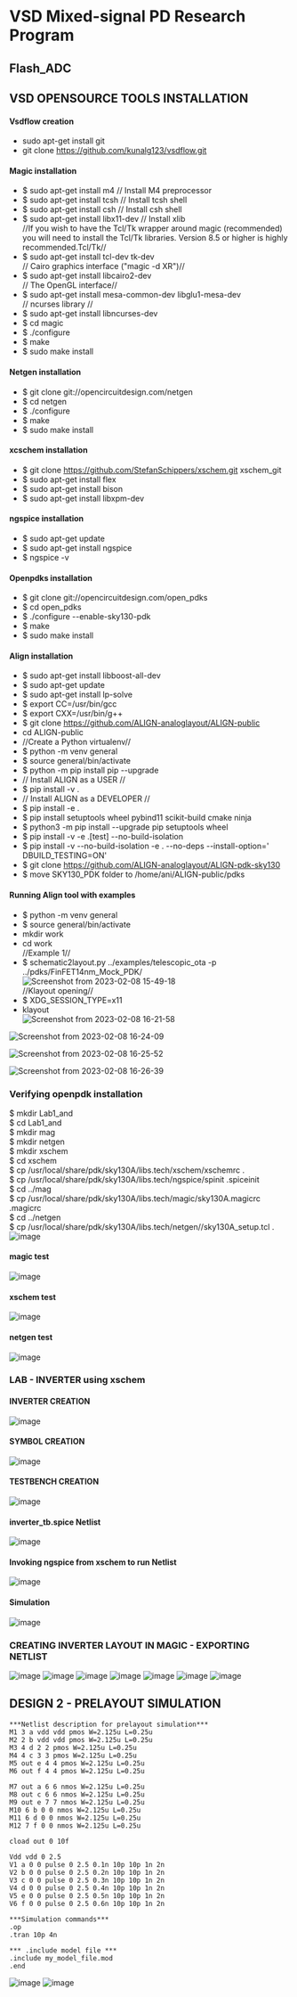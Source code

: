 #                  VSD Mixed-signal PD Research Program 
##                                Flash_ADC  
##                  VSD OPENSOURCE TOOLS INSTALLATION  
#### Vsdflow creation  
* sudo apt-get install git  
* git clone https://github.com/kunalg123/vsdflow.git  
#### Magic installation  
* $ sudo apt-get install m4 // Install M4 preprocessor  
* $ sudo apt-get install tcsh // Install tcsh shell  
* $ sudo apt-get install csh // Install csh shell  
* $ sudo apt-get install libx11-dev // Install xlib  
//If you wish to have the Tcl/Tk wrapper around magic (recommended) you will need to install the Tcl/Tk libraries. Version 8.5 or higher is highly recommended.Tcl/Tk//  
* $ sudo apt-get install tcl-dev tk-dev  
// Cairo graphics interface ("magic -d XR")//  
* $ sudo apt-get install libcairo2-dev  
// The OpenGL interface//  
* $ sudo apt-get install mesa-common-dev libglu1-mesa-dev  
// ncurses library //  
* $ sudo apt-get install libncurses-dev  
* $ cd magic  
* $ ./configure  
* $ make  
* $  sudo make install
#### Netgen installation  
* $ git clone git://opencircuitdesign.com/netgen  
* $ cd netgen  
* $ ./configure  
* $  make  
* $  sudo make install
#### xcschem installation  
* $ git clone https://github.com/StefanSchippers/xschem.git xschem_git  
* $ sudo apt-get install flex  
* $ sudo apt-get install bison  
* $ sudo apt-get install libxpm-dev  

#### ngspice installation  
* $ sudo apt-get update  
* $ sudo apt-get install ngspice  
* $ ngspice -v  

#### Openpdks installation  
* $ git clone git://opencircuitdesign.com/open_pdks  
* $ cd open_pdks  
* $	./configure --enable-sky130-pdk  
* $  make  
* $  sudo make install

#### Align installation
* $ sudo apt-get install libboost-all-dev
* $ sudo apt-get update  
* $ sudo apt-get install lp-solve  
* $ export CC=/usr/bin/gcc  
* $ export CXX=/usr/bin/g++  
* $ git clone https://github.com/ALIGN-analoglayout/ALIGN-public  
* cd ALIGN-public  
* //Create a Python virtualenv//  
* $ python -m venv general  
* $ source general/bin/activate  
* $ python -m pip install pip --upgrade  
* // Install ALIGN as a USER //  
* $ pip install -v .  
* // Install ALIGN as a DEVELOPER //  
* $ pip install -e .  
* $ pip install setuptools wheel pybind11 scikit-build cmake ninja  
* $ python3 -m pip install --upgrade pip setuptools wheel  
* $ pip install -v -e .[test] --no-build-isolation  
* $ pip install -v --no-build-isolation -e . --no-deps --install-option=' DBUILD_TESTING=ON'  
* $ git clone https://github.com/ALIGN-analoglayout/ALIGN-pdk-sky130  
* $ move SKY130_PDK folder to /home/ani/ALIGN-public/pdks 

#### Running Align tool with examples  
* $ python -m venv general  
* $ source general/bin/activate  
* mkdir work  
* cd work  
//Example 1//  
* $ schematic2layout.py ../examples/telescopic_ota -p ../pdks/FinFET14nm_Mock_PDK/
![Screenshot from 2023-02-08 15-49-18](https://user-images.githubusercontent.com/86735438/217503607-9e016f6d-b93c-403d-a58a-6c0fdca412d9.png)  
//Klayout opening//  
* $ XDG_SESSION_TYPE=x11  
* klayout  
![Screenshot from 2023-02-08 16-21-58](https://user-images.githubusercontent.com/86735438/217509630-9d701012-17e6-4076-886e-cfb4e2c5def8.png)

![Screenshot from 2023-02-08 16-24-09](https://user-images.githubusercontent.com/86735438/217510003-bbef36ae-3282-42b3-95e2-e801b049965a.png)

![Screenshot from 2023-02-08 16-25-52](https://user-images.githubusercontent.com/86735438/217510361-c27afb3e-ed98-4166-9869-97e15458fc08.png)

![Screenshot from 2023-02-08 16-26-39](https://user-images.githubusercontent.com/86735438/217510586-6eb96b5a-f8d6-45fb-a3cd-b073e41ba7ac.png)

### Verifying openpdk installation  
$ mkdir Lab1_and  
$ cd Lab1_and  
$ mkdir mag  
$ mkdir netgen  
$ mkdir xschem  
$ cd xschem  
$ cp /usr/local/share/pdk/sky130A/libs.tech/xschem/xschemrc .  
$ cp /usr/local/share/pdk/sky130A/libs.tech/ngspice/spinit .spiceinit  
$ cd ../mag  
$ cp /usr/local/share/pdk/sky130A/libs.tech/magic/sky130A.magicrc .magicrc  
$ cd ../netgen  
$ cp /usr/local/share/pdk/sky130A/libs.tech/netgen//sky130A_setup.tcl .
![image](https://user-images.githubusercontent.com/86735438/218258897-31956dfc-05a7-49ba-9650-d00fd3d7217e.png)
#### magic test
![image](https://user-images.githubusercontent.com/86735438/218021669-23945e4e-9878-4e21-bd13-fa0dd40c3580.png)
#### xschem test  
![image](https://user-images.githubusercontent.com/86735438/218042832-459f7237-9ffb-4544-a7b5-128601d14a87.png)
#### netgen test
![image](https://user-images.githubusercontent.com/86735438/218021867-2bf931d3-4af7-4cba-89dc-9c8193aee448.png)  
### LAB - INVERTER using xschem
#### INVERTER CREATION
![image](https://user-images.githubusercontent.com/86735438/218141200-37a986a8-eb03-4f02-ad32-8d8814b8835b.png)
#### SYMBOL CREATION  
![image](https://user-images.githubusercontent.com/86735438/218079115-b6c12b92-8e34-4b1a-afc5-b6c054249006.png)
#### TESTBENCH CREATION
![image](https://user-images.githubusercontent.com/86735438/218113858-cc41f642-78cd-4d3a-a07f-93c618ebd188.png)
#### inverter_tb.spice Netlist
![image](https://user-images.githubusercontent.com/86735438/218114335-b25acc39-5b98-4b3d-ba48-a85cb3a8ada5.png)  
#### Invoking ngspice from xschem to run Netlist
![image](https://user-images.githubusercontent.com/86735438/218296498-726f4ec4-4ed3-482d-829c-5e286e3d8805.png)
#### Simulation
![image](https://user-images.githubusercontent.com/86735438/218296462-26e9b141-d361-496b-b9fc-e36bbecc7bf8.png)
### CREATING INVERTER LAYOUT IN MAGIC - EXPORTING NETLIST
![image](https://user-images.githubusercontent.com/86735438/218123932-1529aac0-6c37-4bb4-a350-266fb85550e8.png)
![image](https://user-images.githubusercontent.com/86735438/218146129-3274f54a-bb3c-421e-be0f-2abf6a34c393.png)
![image](https://user-images.githubusercontent.com/86735438/218331591-a2410f51-ce9f-4392-9ac9-dbc6e8876c14.png)
![image](https://user-images.githubusercontent.com/86735438/218331756-a7b1a4c3-dd13-4db4-9953-4079ee979850.png)
![image](https://user-images.githubusercontent.com/86735438/218331854-e858b530-524a-441d-b85f-41ff880f89c7.png)
![image](https://user-images.githubusercontent.com/86735438/218331882-27693c56-9ad0-4c54-a1c0-fd6856ba617d.png)
![image](https://user-images.githubusercontent.com/86735438/218332205-f5a7ba8c-d75a-410b-91b8-1e092f369336.png)  
## DESIGN 2 - PRELAYOUT SIMULATION  
    ***Netlist description for prelayout simulation***
    M1 3 a vdd vdd pmos W=2.125u L=0.25u
    M2 2 b vdd vdd pmos W=2.125u L=0.25u
    M3 4 d 2 2 pmos W=2.125u L=0.25u
    M4 4 c 3 3 pmos W=2.125u L=0.25u
    M5 out e 4 4 pmos W=2.125u L=0.25u
    M6 out f 4 4 pmos W=2.125u L=0.25u

    M7 out a 6 6 nmos W=2.125u L=0.25u
    M8 out c 6 6 nmos W=2.125u L=0.25u
    M9 out e 7 7 nmos W=2.125u L=0.25u
    M10 6 b 0 0 nmos W=2.125u L=0.25u
    M11 6 d 0 0 nmos W=2.125u L=0.25u
    M12 7 f 0 0 nmos W=2.125u L=0.25u

    cload out 0 10f

    Vdd vdd 0 2.5
    V1 a 0 0 pulse 0 2.5 0.1n 10p 10p 1n 2n
    V2 b 0 0 pulse 0 2.5 0.2n 10p 10p 1n 2n
    V3 c 0 0 pulse 0 2.5 0.3n 10p 10p 1n 2n
    V4 d 0 0 pulse 0 2.5 0.4n 10p 10p 1n 2n
    V5 e 0 0 pulse 0 2.5 0.5n 10p 10p 1n 2n
    V6 f 0 0 pulse 0 2.5 0.6n 10p 10p 1n 2n

    ***Simulation commands***
    .op
    .tran 10p 4n

    *** .include model file ***
    .include my_model_file.mod
    .end

![image](https://user-images.githubusercontent.com/86735438/218333162-8946d2a4-6636-4382-ad38-fd3bc625098d.png)
![image](https://user-images.githubusercontent.com/86735438/218333181-a09a474d-571f-45ea-9fc8-afa8a060bc2a.png)









